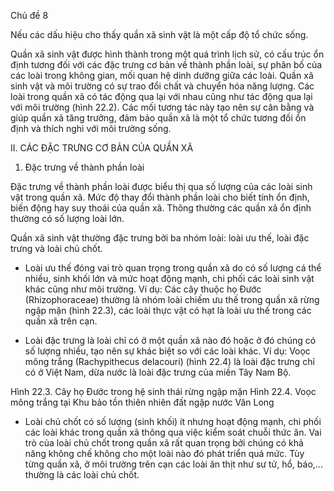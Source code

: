 Chủ đề 8

Nếu các dấu hiệu cho thấy quần xã sinh vật là một cấp độ tổ chức sống.

Quần xã sinh vật được hình thành trong một quá trình lịch sử, có cấu trúc ổn định tương đối với các đặc trưng cơ bản về thành phần loài, sự phân bố của các loài trong không gian, mối quan hệ dinh dưỡng giữa các loài. Quần xã sinh vật và môi trường có sự trao đổi chất và chuyển hóa năng lượng. Các loài trong quần xã có tác động qua lại với nhau cũng như tác động qua lại với môi trường (hình 22.2). Các mối tương tác này tạo nên sự cân bằng và giúp quần xã tăng trưởng, đảm bảo quần xã là một tổ chức tương đối ổn định và thích nghi với môi trường sống.

II. CÁC ĐẶC TRƯNG CƠ BẢN CỦA QUẦN XÃ

1. Đặc trưng về thành phần loài

Đặc trưng về thành phần loài được biểu thị qua số lượng của các loài sinh vật trong quần xã. Mức độ thay đổi thành phần loài cho biết tính ổn định, biến động hay suy thoái của quần xã. Thông thường các quần xã ổn định thường có số lượng loài lớn.

Quần xã sinh vật thường đặc trưng bởi ba nhóm loài: loài ưu thế, loài đặc trưng và loài chủ chốt.

- Loài ưu thế đóng vai trò quan trọng trong quần xã do có số lượng cá thể nhiều, sinh khối lớn và mức hoạt động mạnh, chi phối các loài sinh vật khác cũng như môi trường. Ví dụ: Các cây thuộc họ Đước (Rhizophoraceae) thường là nhóm loài chiếm ưu thế trong quần xã rừng ngập mặn (hình 22.3), các loài thực vật có hạt là loài ưu thế trong các quần xã trên cạn.

- Loài đặc trưng là loài chỉ có ở một quần xã nào đó hoặc ở đó chúng có số lượng nhiều, tạo nên sự khác biệt so với các loài khác. Ví dụ: Voọc mông trắng (Rachypithecus delacouri) (hình 22.4) là loài đặc trưng chỉ có ở Việt Nam, dừa nước là loài đặc trưng của miền Tây Nam Bộ.

Hình 22.3. Cây họ Đước trong hệ sinh thái rừng ngập mặn
Hình 22.4. Voọc mông trắng tại Khu bảo tồn thiên nhiên đất ngập nước Vân Long

- Loài chủ chốt có số lượng (sinh khối) ít nhưng hoạt động mạnh, chi phối các loài khác trong quần xã thông qua việc kiểm soát chuỗi thức ăn. Vai trò của loài chủ chốt trong quần xã rất quan trọng bởi chúng có khả năng không chế không cho một loài nào đó phát triển quá mức. Tùy từng quần xã, ở môi trường trên cạn các loài ăn thịt như sư tử, hổ, báo,... thường là các loài chủ chốt.